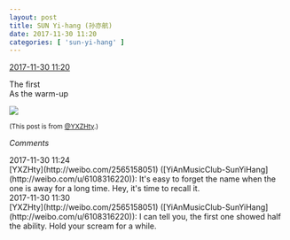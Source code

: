 ```yaml
---
layout: post
title: SUN Yi-hang (孙亦航)
date: 2017-11-30 11:20
categories: [ 'sun-yi-hang' ]
---
```


<div class="weibo-info">
  <a href="https://weibo.com/2565158051/Fxsv4vzfh">2017-11-30 11:20</a>
</div>

The first  
As the warm-up

<!-- more -->

<a href="https://wx1.sinaimg.cn/mw690/98e534a3gy1flzy1hxtp6j20ku112gpp.jpg">
  <img class="weibo-pic-preview" src="//wx1.sinaimg.cn/orj360/98e534a3gy1flzy1hxtp6j20ku112gpp.jpg" />
</a>

<small>(This post is from [@YXZHty](http://weibo.com/2565158051).)</small>

*Comments*

<div class="weibo-info">2017-11-30 11:24</div>
[YXZHty](http://weibo.com/2565158051) ([YiAnMusicClub-SunYiHang](http://weibo.com/u/6108316220)): It's easy to forget the name when the one is away for a long time. Hey, it's time to recall it.

<div class="weibo-info">2017-11-30 11:30</div>
[YXZHty](http://weibo.com/2565158051) ([YiAnMusicClub-SunYiHang](http://weibo.com/u/6108316220)): I can tell you, the first one showed half the ability. Hold your scream for a while.
